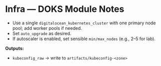 # Infra — DOKS Module Notes

- Use a single `digitalocean_kubernetes_cluster` with one primary node pool; add worker pools if needed.
- Set `auto_upgrade` as desired.
- If autoscaler is enabled, set sensible `min/max_nodes` (e.g., 2–5 for lab).

**Outputs:**
- `kubeconfig_raw` → write to `artifacts/kubeconfig-<zone>`
